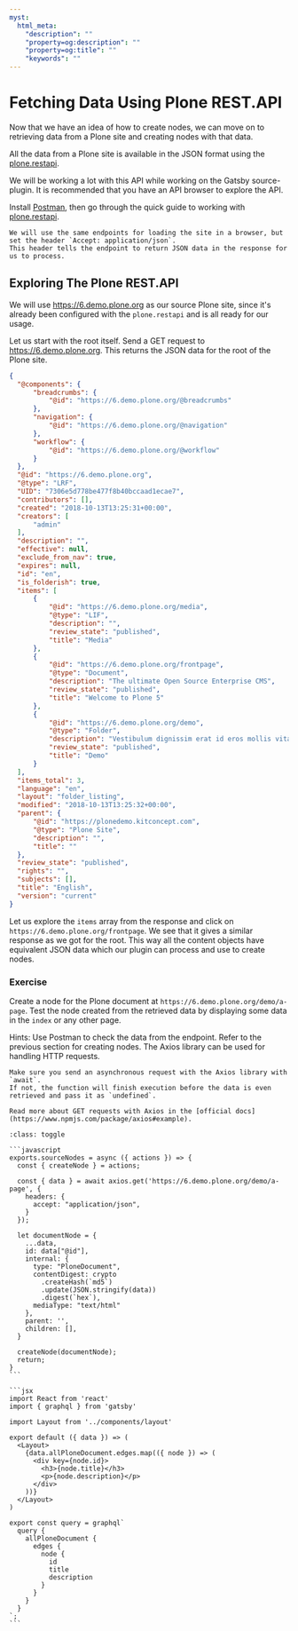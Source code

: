 ```yaml
---
myst:
  html_meta:
    "description": ""
    "property=og:description": ""
    "property=og:title": ""
    "keywords": ""
---
```


# Fetching Data Using Plone REST.API

Now that we have an idea of how to create nodes, we can move on to retrieving data from a Plone site and creating nodes with that data.

All the data from a Plone site is available in the JSON format using the [plone.restapi](plone6docs:plone.restapi/docs/source/index).

We will be working a lot with this API while working on the Gatsby source-plugin.
It is recommended that you have an API browser to explore the API.

Install [Postman](https://www.postman.com/), then go through the quick guide to working with [plone.restapi](plone6docs:plone.restapi/docs/source/usage/exploring).

```{note}
We will use the same endpoints for loading the site in a browser, but set the header `Accept: application/json`.
This header tells the endpoint to return JSON data in the response for us to process.
```

## Exploring The Plone REST.API

We will use <https://6.demo.plone.org> as our source Plone site, since it's already been configured with the `plone.restapi` and is all ready for our usage.

Let us start with the root itself.
Send a GET request to <https://6.demo.plone.org>.
This returns the JSON data for the root of the Plone site.

```json
{
  "@components": {
      "breadcrumbs": {
          "@id": "https://6.demo.plone.org/@breadcrumbs"
      },
      "navigation": {
          "@id": "https://6.demo.plone.org/@navigation"
      },
      "workflow": {
          "@id": "https://6.demo.plone.org/@workflow"
      }
  },
  "@id": "https://6.demo.plone.org",
  "@type": "LRF",
  "UID": "7306e5d778be477f8b40bccaad1ecae7",
  "contributors": [],
  "created": "2018-10-13T13:25:31+00:00",
  "creators": [
      "admin"
  ],
  "description": "",
  "effective": null,
  "exclude_from_nav": true,
  "expires": null,
  "id": "en",
  "is_folderish": true,
  "items": [
      {
          "@id": "https://6.demo.plone.org/media",
          "@type": "LIF",
          "description": "",
          "review_state": "published",
          "title": "Media"
      },
      {
          "@id": "https://6.demo.plone.org/frontpage",
          "@type": "Document",
          "description": "The ultimate Open Source Enterprise CMS",
          "review_state": "published",
          "title": "Welcome to Plone 5"
      },
      {
          "@id": "https://6.demo.plone.org/demo",
          "@type": "Folder",
          "description": "Vestibulum dignissim erat id eros mollis vitae tempus leo ultricies. Cras dapibus suscipit consectetur. Integer tincidunt feugiat tristique. Sed et arcu risus. Nam venenatis, tortor ac tincidunt amet.",
          "review_state": "published",
          "title": "Demo"
      }
  ],
  "items_total": 3,
  "language": "en",
  "layout": "folder_listing",
  "modified": "2018-10-13T13:25:32+00:00",
  "parent": {
      "@id": "https://plonedemo.kitconcept.com",
      "@type": "Plone Site",
      "description": "",
      "title": ""
  },
  "review_state": "published",
  "rights": "",
  "subjects": [],
  "title": "English",
  "version": "current"
}
```

Let us explore the `items` array from the response and click on `https://6.demo.plone.org/frontpage`.
We see that it gives a similar response as we got for the root.
This way all the content objects have equivalent JSON data which our plugin can process and use to create nodes.

### Exercise

Create a node for the Plone document at `https://6.demo.plone.org/demo/a-page`.
Test the node created from the retrieved data by displaying some data in the `index` or any other page.

Hints: Use Postman to check the data from the endpoint.
Refer to the previous section for creating nodes.
The Axios library can be used for handling HTTP requests.

```{note}
Make sure you send an asynchronous request with the Axios library with `await`.
If not, the function will finish execution before the data is even retrieved and pass it as `undefined`.
```

```{note}
Read more about GET requests with Axios in the [official docs](https://www.npmjs.com/package/axios#example).
```

````{admonition} Solution
:class: toggle

```javascript
exports.sourceNodes = async ({ actions }) => {
  const { createNode } = actions;

  const { data } = await axios.get('https://6.demo.plone.org/demo/a-page', {
    headers: {
      accept: "application/json",
    }
  });

  let documentNode = {
    ...data,
    id: data["@id"],
    internal: {
      type: "PloneDocument",
      contentDigest: crypto
        .createHash(`md5`)
        .update(JSON.stringify(data))
        .digest(`hex`),
      mediaType: "text/html"
    },
    parent: '',
    children: [],
  }

  createNode(documentNode);
  return;
}
```

```jsx
import React from 'react'
import { graphql } from 'gatsby'

import Layout from '../components/layout'

export default ({ data }) => (
  <Layout>
    {data.allPloneDocument.edges.map(({ node }) => (
      <div key={node.id}>
        <h3>{node.title}</h3>
        <p>{node.description}</p>
      </div>
    ))}
  </Layout>
)

export const query = graphql`
  query {
    allPloneDocument {
      edges {
        node {
          id
          title
          description
        }
      }
    }
  }
`;
```
````
